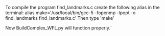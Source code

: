 
To compile the program find_landmarks.c create the following alias in the terminal: 
alias make='/usr/local/bin/gcc-5 -fopenmp -lpopt -o find_landmarks find_landmarks.c'
Then type 'make'

Now BuildComplex_WFL.py will function properly.`




